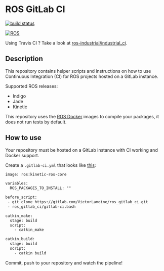 ROS GitLab CI
===

[![build status](https://gitlab.com/VictorLamoine/ros_gitlab_ci/badges/master/build.svg)](https://gitlab.com/VictorLamoine/ros_gitlab_ci/commits/master)

[![ROS](http://www.ros.org/wp-content/uploads/2013/10/rosorg-logo1.png)](http://www.ros.org/)

Using Travis CI ? Take a look at [ros-industrial/industrial_ci](https://github.com/ros-industrial/industrial_ci).

Description
---
This repository contains helper scripts and instructions on how to use Continuous Integration (CI) for ROS projects hosted on a GitLab instance.

Supported ROS releases:
- Indigo
- Jade
- Kinetic

This repository uses the [ROS Docker](https://hub.docker.com/_/ros/) images to compile your packages, it does not run tests by default.

How to use
---
Your repository must be hosted on a GitLab instance with CI working and Docker support.

Create a `.gitlab-ci.yml` that looks like [this](/.gitlab-ci.yml):

```xml
image: ros:kinetic-ros-core

variables:
  ROS_PACKAGES_TO_INSTALL: ""

before_script:
 - git clone https://gitlab.com/VictorLamoine/ros_gitlab_ci.git
 - ros_gitlab_ci/gitlab-ci.bash

catkin_make:
  stage: build
  script:
    - catkin_make

catkin_build:
  stage: build
  script:
    - catkin build

```

Commit, push to your repository and watch the pipeline!

